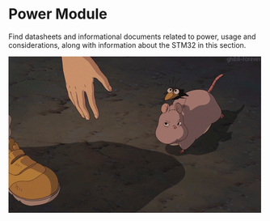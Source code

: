 # Power Module

Find datasheets and informational documents related to power, usage and considerations, along with information about the STM32 in this section.

![Footprints](../Other/Formatting/tumblr_muf2ivJQ5h1rll7syo1_500.gif)
